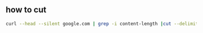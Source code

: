 ## how to cut

```bash
curl --head --silent google.com | grep -i content-length |cut --delimiter=' ' -f2
```
